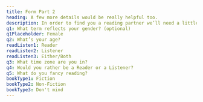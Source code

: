 ```yaml
---
title: Form Part 2
heading: A few more details would be really helpful too.
description: In order to find you a reading partner we’ll need a little more information.
q1: What term reflects your gender? (optional)
q1Placeholder: Female
q2: What’s your age?
readListen1: Reader
readListen2: Listener
readListen3: Either/Both
q3: What time zone are you in?
q4: Would you rather be a Reader or a Listener?
q5: What do you fancy reading?
bookType1: Fiction
bookType2: Non-Fiction
bookType3: Don't mind
---
```


